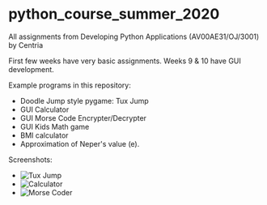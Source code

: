 # python_course_summer_2020
All assignments from Developing Python Applications (AV00AE31/OJ/3001) by Centria

First few weeks have very basic assignments. 
Weeks 9 & 10 have GUI development. 

Example programs in this repository:
  - Doodle Jump style pygame: Tux Jump
  - GUI Calculator
  - GUI Morse Code Encrypter/Decrypter
  - GUI Kids Math game
  - BMI calculator
  - Approximation of Neper's value (e).

Screenshots:
  - ![Tux Jump](https://github.com/Miika1806/python_course_summer_2020/blob/master/images/2020-08-24-203213_400x600_scrot.png?raw=true)
  - ![Calculator](https://github.com/Miika1806/python_course_summer_2020/blob/master/images/2020-08-24-203130_212x184_scrot.png?raw=true)
  - ![Morse Coder](https://github.com/Miika1806/python_course_summer_2020/blob/master/images/2020-08-24-203151_329x68_scrot.png?raw=true)
